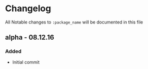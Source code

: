 # Changelog

All Notable changes to `:package_name` will be documented in this file

## alpha - 08.12.16

### Added
- Initial commit
